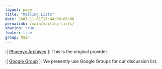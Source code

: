 ```yaml
---
layout: page
title: "Mailing Lists"
date: 2007-11-01T17:44:08+00:00
permalink: /main/mailing-lists/
sharing: true
footer: true
group: Main
---
```


:[ [Phoenyx Archives](http://www.phoenyx.net/macrospace/2006/ ) ]: This is the original provider.

:[ [Google Group](http://groups.google.com/group/espacesociety) ]: We presently use Google Groups for our discussion list.
